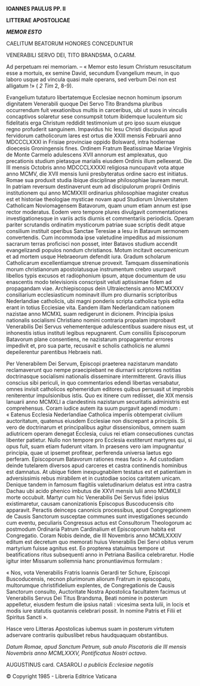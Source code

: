 **IOANNES PAULUS PP. II**

**LITTERAE** **APOSTOLICAE**

***MEMOR ESTO***

CAELITUM BEATORUM HONORES CONCEDUNTUR

VENERABILI SERVO DEI, TITO BRANDSMA, O.CARM.

Ad perpetuam rei memoriam. – « Memor esto Iesum Christum resuscitatum esse a mortuis, ex semine David, secundum Evangelium meum, in quo laboro usque ad vincula quasi male operans, sed verbum Dei non est alligatum !» ( *2 Tim* 2, 8-9).

Evangelium tutaturo libertatemque Ecclesiae necnon hominum ipsorum dignitatem Venerabili quoque Dei Servo Tito Brandsma pluribus occurrendum fuit vexationibus multis in carceribus, ubi ut suos in vinculis concaptivos solaretur sese consumpsit totum ibidemque luculentum sic fidelitatis erga Christum reddidit testimonium ut pro ipso suum eiusque regno profuderit sanguinem. Impavidus hic Iesu Christi discipulus apud fervidorum catholicorum lares est ortus die XXIII mensis Februarii anno MDCCCLXXXI in Frisiae provinciae oppido Bolsward, intra hodiernae dioecesis Groningensis fines. Ordinem Fratrum Beatissimae Mariae Virginis de Monte Carmelo adulescens XVII annorum est amplexatus, quo precationis studium pietasque marialis eiusdem Ordinis illum pellexerat. Die III mensis Octobris anno MDCCCLXXXXI religiosa nuncupavit vota atque anno MCMV, die XVII mensis Iunii presbyteratus ordine sacro est initiatus. Romae sua produxit studia ibique disciplinae philosophiae lauream meruit. In patriam reversum destinaverunt eum ad discipulorum proprii Ordinis institutionem qui anno MCMXXIII ordinarius philosophiae magister creatus est et historiae theologiae mysticae novam apud Studiorum Universitatem Catholicam Noviomagensem Batavorum, quam unum etiam annum est ipse rector moderatus. Eodem vero tempore plures divulgavit commentationes investigationesque in variis actis diurnis et commentariis periodicis. Operam pariter scrutandis ordinatim mysticorum patriae suae scriptis dedit atque consilium instituit operibus Sanctae Teresiae a Iesu in Batavum sermonem convertendis. Cum incommoda ipse valetudine impeditus ad missionum sacrarum terras proficisci non posset, inter Batavos studium accendit evangelizandi populos nondum christianos. Motum incitavit oecumenicum et ad mortem usque Hebraeorum defendit iura. Gradum scholarum Catholicarum excellentiamque strenue provexit. Tamquam disseminationis morum christianorum apostolatusque instrumentum crebro usurpavit libellos typis excusos et radiophonium ipsum, atque documentum de usu enascentis modo televisionis conscripsit veluti aptissimae fidem ad propagandam viae. Archiepiscopus dein Ultraiectensis anno MCMXXXV consiliarium ecclesiasticum nominavit illum pro diurnariis scriptoribus Nederlandiae catholicis, ubi magni ponderis scripta catholica typis edita erant in totius Ecciesiae vita. Eandem illam Nederlandicam nationem nazistae anno MCMXL suam redigerunt in dicionem. Principia ipsius nationalis socialismi Christiano nomini contraria propalam improbavit Venerabilis Dei Servus vehementerque adulescentibus suadere nisus est, ut inhonestis istius instituti legibus repugnarent. Cum consiliis Episcoporum Batavorum plane consentiens, ne nazistarum propagarentur errores impedivit et, pro sua parte, recusavit e scholis catholicis ne alumni depeilerentur parentibus Hebraeis nati.

Per Venerabilem Dei Servum, Episcopi praeterea nazistarum mandato reclamaverunt quo nempe praecipiebant ne diurnarii scriptores notitias doctrinasque socialismi nationalis disseminare intermitterent. Gravis illius conscius sibi periculi, in quo commentarios edendi libertas versabatur, omnes invisit catholicos ephemeridum editores quibus persuasit ut improbis reniterentur impulsionibus istis. Quo ex itinere cum rediisset, die XIX mensis Ianuarii anno MCMXLI a clandestinis nazistarum securitatis administris est comprehensus. Coram iudice autem ita suum purgavit agendi modum : « Eatenus Ecclesia Nederlandiae Catholica imperiis obtemperat civilium auctoritatum, quatenus eiusdem Ecclesiae non discrepant a principiis. Si vero de doctrinarum et principalibus agitur dissensionibus, omnem suam adiutricem operam denegat Ecclesia, cuius rei etiam consecutiones cunctas libenter patietur. Nullo non tempore pro Ecclesia exstiterunt martyres qui, si opus fuit, suam etiam fuderunt vitam. In praesens vero iam impugnantur principia, quae ut ipsemet profitear, perferenda universa laetus ego perferam. Episcoporum Batavorum rationes meas facio ». Ad custodiam deinde tutelarem diversos apud carceres et castra continendis hominibus est damnatus. At ubique fidem inexpugnabilem testatus est et patientiam in adversissimis rebus mirabilem et in custodiae socios caritatem unicam. Denique tandem in famosum flagitiis valetudinarium delatus est intra castra Dachau ubi acido phenico imbutus die XXVI mensis Iulii anno MCMXLII morte occubuit. Martyr cum hic Venerabilis Dei Servus fidei ipsius existimaretur, causam canonizationis Episcopus Buscoducensis cito apparavit. Peractis deinceps canonicis processibus, apud Congregationem de Causis Sanctorum susceptae communes sunt investigationes secundo cum eventu, peculiaris Congressus actus est Consultorum Theologorum ac postmodum Ordinaria Patrum Cardinalium et Episcoporum habita est Congregatio. Coram Nobis deinde, die III Novembris anno MCMLXXXIV editum est decretum quo memorati huius Venerabilis Dei Servi obitus verum martyrium fuisse agnitus est. Eo propterea statuimus tempore ut beatifications ritus subsequenti anno in Petriana Basilica celebraretur. Hodie igitur inter Missarum sollemnia hanc pronuntiavimus formulam :

« Nos, vota Venerabilis Fratris Ioannis Gerardi ter Schure, Episcopi Buscoducensis, necnon plurimorum aliorum Fratrum in episcopatu, multorumque christifidelium explentes, de Congregationis de Causis Sanctorum consulto, Auctoritate Nostra Apostolica facultatem facimus ut Venerabilis Servus Dei Titus Brandsma, Beati nomine in posterum appelletur, eiusdem festum die ipsius natali : vicesima sexta Iulii, in locis et modis iure statutis quotannis celebrari possit. In nomine Patris et Filii et Spiritus Sancti ».

Hasce vero Litteras Apostolicas iubemus suam in posterum virtutem adservare contrariis quibuslibet rebus haudquaquam obstantibus.

*Datum Romae, apud Sanctum Petrum, sub anulo Piscatoris die III mensis Novembris anno MCMLXXXV, Pontificatus Nostri octavo.*

AUGUSTINUS card. CASAROLI *a publicis Ecclesiae negotiis*

© Copyright 1985 - Libreria Editrice Vaticana